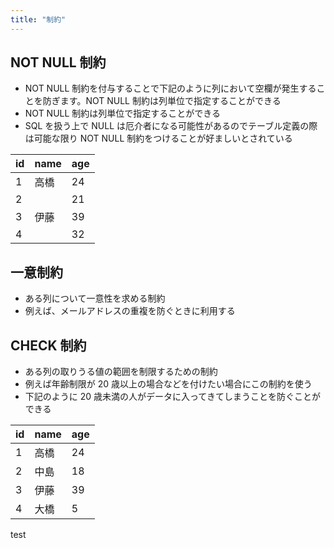 ```yaml
---
title: "制約"
---
```


## NOT NULL 制約

- NOT NULL 制約を付与することで下記のように列において空欄が発生することを防ぎます。NOT NULL 制約は列単位で指定することができる
- NOT NULL 制約は列単位で指定することができる
- SQL を扱う上で NULL は厄介者になる可能性があるのでテーブル定義の際は可能な限り NOT NULL 制約をつけることが好ましいとされている

| id  | name | age |
| --- | ---- | --- |
| 1   | 高橋 | 24  |
| 2   |      | 21  |
| 3   | 伊藤 | 39  |
| 4   |      | 32  |

## 一意制約

- ある列について一意性を求める制約
- 例えば、メールアドレスの重複を防ぐときに利用する

## CHECK 制約

- ある列の取りうる値の範囲を制限するための制約
- 例えば年齢制限が 20 歳以上の場合などを付けたい場合にこの制約を使う
- 下記のように 20 歳未満の人がデータに入ってきてしまうことを防ぐことができる

| id  | name | age |
| --- | ---- | --- |
| 1   | 高橋 | 24  |
| 2   | 中島 | 18  |
| 3   | 伊藤 | 39  |
| 4   | 大橋 | 5   |

test
